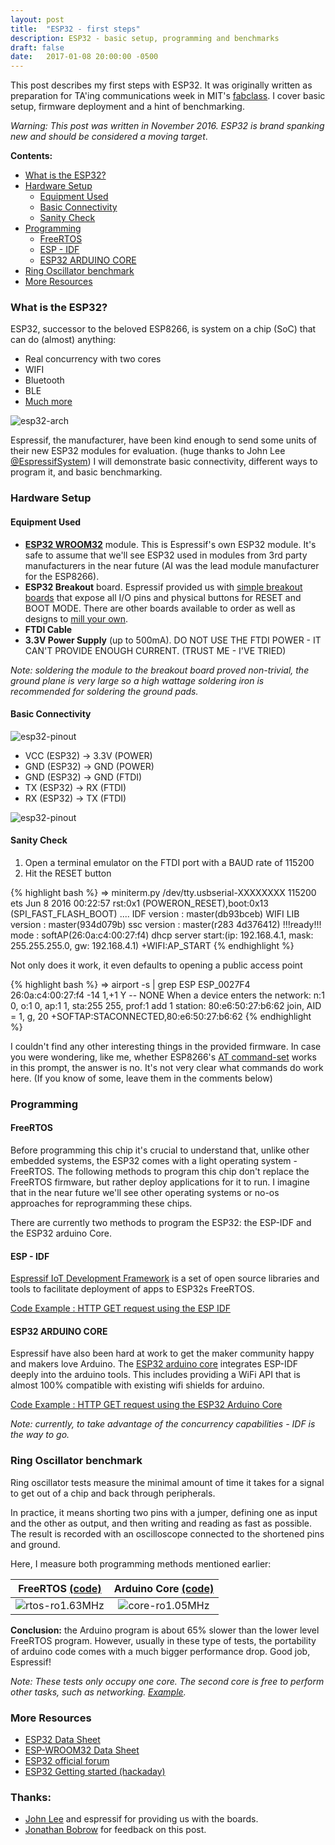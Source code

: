 ```yaml
---
layout: post
title:  "ESP32 - first steps"
description: ESP32 - basic setup, programming and benchmarks
draft: false
date:   2017-01-08 20:00:00 -0500
--- 
```


This post describes my first steps with ESP32. It was originally written as preparation for TA'ing communications week in MIT's [fabclass][fabclass]. I cover basic setup, firmware deployment and a hint of benchmarking.

*Warning: This post was written in November 2016. ESP32 is brand spanking new and should be considered a moving target*.

**Contents:** 

- [What is the ESP32?](#what-is-the-esp32)
- [Hardware Setup](#hardware-setup)
  * [Equipment Used](#equipment-used)
  * [Basic Connectivity](#basic-connectivity)
  * [Sanity Check](#sanity-check)
- [Programming](#programming)
  * [FreeRTOS](#freertos)
  * [ESP - IDF](#esp---idf)
  * [ESP32 ARDUINO CORE](#esp32-arduino-core)
- [Ring Oscillator benchmark](#ring-oscillator-benchmark)
- [More Resources](#more-resources)


### What is the ESP32?

ESP32, successor to the beloved ESP8266, is system on a chip (SoC) that can do (almost) anything:

- Real concurrency with two cores 
- WIFI
- Bluetooth
- BLE
- [Much more][esp32-overview]

![esp32-arch](/assets/esp32/esp32-arch.jpg)

Espressif, the manufacturer, have been kind enough to send some units of their new ESP32 modules for evaluation. (huge thanks to John Lee [@EspressifSystem][espressif-twitter]) I will demonstrate basic connectivity, different ways to program it, and basic benchmarking.

### Hardware Setup

#### Equipment Used

- [**ESP32 WROOM32**][todo] module. This is Espressif's own ESP32 module. It's safe to assume that we'll see ESP32 used in modules from 3rd party manufacturers in the near future (AI was the lead module manufacturer for the ESP8266).
- **ESP32 Breakout** board. Espressif provided us with [simple breakout boards](/assets/esp32/esp32-breakout.png) that expose all I/O pins and physical buttons for RESET and BOOT MODE.
There are other boards available to order as well as designs to [mill your own][esp32-eagle].
- **FTDI Cable**
- **3.3V Power Supply** (up to 500mA). DO NOT USE THE FTDI POWER - IT CAN'T PROVIDE ENOUGH CURRENT. (TRUST ME - I'VE TRIED)

*Note: soldering the module to the breakout board proved non-trivial, the ground plane is very large so a high wattage soldering iron is recommended for soldering the ground pads.*

#### Basic Connectivity

![esp32-pinout](/assets/esp32/esp32-pinout.png)

- VCC (ESP32) -> 3.3V (POWER)
- GND (ESP32) -> GND (POWER)
- GND (ESP32) -> GND (FTDI)
- TX (ESP32) -> RX (FTDI)
- RX (ESP32) -> TX (FTDI)

![esp32-pinout](/assets/esp32/esp32-basic-connectivity.png)

#### Sanity Check

1. Open a terminal emulator on the FTDI port with a BAUD rate of 115200
2. Hit the RESET button

{% highlight bash %}
⇒  miniterm.py /dev/tty.usbserial-XXXXXXXX 115200
ets Jun  8 2016 00:22:57
rst:0x1 (POWERON_RESET),boot:0x13 (SPI_FAST_FLASH_BOOT)
....
IDF version : master(db93bceb)
WIFI LIB version : master(934d079b)
ssc version : master(r283 4d376412)
!!!ready!!!
mode : softAP(26:0a:c4:00:27:f4)
dhcp server start:(ip: 192.168.4.1, mask: 255.255.255.0, gw: 192.168.4.1)
+WIFI:AP_START
{% endhighlight %}

Not only does it work, it even defaults to opening a public access point

{% highlight bash %}
⇒  airport -s | grep ESP
ESP_0027F4 26:0a:c4:00:27:f4 -14  1,+1    Y  -- NONE
When a device enters the network:
n:1 0, o:1 0, ap:1 1, sta:255 255, prof:1
add 1
station: 80:e6:50:27:b6:62 join, AID = 1, g, 20
+SOFTAP:STACONNECTED,80:e6:50:27:b6:62
{% endhighlight %}

I couldn't find any other interesting things in the provided firmware.
In case you were wondering, like me, whether ESP8266's [AT command-set][at-commandset] works in this prompt, the answer is no. It's not very clear what commands do work here. (If you know of some, leave them in the comments below)

### Programming

#### FreeRTOS

Before programming this chip it's crucial to understand that, unlike other embedded systems, the ESP32 comes with a light operating system - FreeRTOS. The following methods to program this chip don't replace the FreeRTOS firmware, but rather deploy applications for it to run. I imagine that in the near future we'll see other operating systems or no-os approaches for reprogramming these chips.

There are currently two methods to program the ESP32: the ESP-IDF and the ESP32 arduino Core.

#### ESP - IDF

[Espressif IoT Development Framework][esp32-idf] is a set of open source libraries and tools to facilitate deployment of apps to ESP32s FreeRTOS.

[Code Example : HTTP GET request using the ESP IDF](https://github.com/tomerweller/esp32-rtos-webclient)

#### ESP32 ARDUINO CORE

Espressif have also been hard at work to get the maker community happy and makers love Arduino. The [ESP32 arduino core][esp32-arduino-core] integrates ESP-IDF deeply into the arduino tools. This includes providing a WiFi API that is almost 100% compatible with existing wifi shields for arduino.

[Code Example : HTTP GET request using the ESP32 Arduino Core](https://github.com/tomerweller/esp32-arduino-webclient)

*Note: currently, to take advantage of the concurrency capabilities - IDF is the way to go.*

### Ring Oscillator benchmark
Ring oscillator tests measure the minimal amount of time it takes for a signal to get out of a chip and back through peripherals. 

In practice, it means shorting two pins with a jumper, defining one as input and the other as output, and then writing and reading as fast as possible. The result is recorded with an oscilloscope connected to the shortened pins and ground.

Here, I measure both programming methods mentioned earlier:

|FreeRTOS [(code)][rtos-ro]|Arduino Core [(code)][core-ro]|
|:---:|:---:|
| ![rtos-ro](/assets/esp32/esp32-ro-freertos.jpg)1.63MHz|![core-ro](/assets/esp32/esp32-ro-core.jpg)1.05MHz |


**Conclusion:** the Arduino program is about 65% slower than the lower level FreeRTOS program. However, usually in these type of tests, the portability of arduino code comes with a much bigger performance drop. Good job, Espressif!

*Note: These tests only occupy one core. The second core is free to perform other tasks, such as networking. [Example](https://github.com/tomerweller/esp32-rtos-webclient/tree/with-ring-oscillator).*

### More Resources
- [ESP32 Data Sheet][esp32-datasheet]
- [ESP-WROOM32 Data Sheet][esp32-wroom32-datasheet]
- [ESP32 official forum][esp32-forums]
- [ESP32 Getting started (hackaday)][esp32-getting-started-hackaday]

### Thanks:
- [John Lee][espressif-twitter] and espressif for providing us with the boards.
- [Jonathan Bobrow][jb] for feedback on this post.


[todo]:http://www.todo.com
[esp32-overview]:https://espressif.com/en/products/hardware/esp32/overview
[fabclass]:http://fab.cba.mit.edu/classes/863.16/
[espressif-twitter]:https://twitter.com/EspressifSystem
[esp32-datasheet]:https://espressif.com/sites/default/files/documentation/esp32_datasheet_en.pdf
[esp32-wroom32-datasheet]:https://espressif.com/sites/default/files/documentation/esp_wroom_32_datasheet_en.pdf
[esp32-forums]:http://www.esp32.com/
[esp32-getting-started-hackaday]:http://hackaday.com/2016/10/04/how-to-get-started-with-the-esp32
[esp32-eagle]:https://github.com/a2retro/ESP32_Miscellany
[at-commandset]:https://www.itead.cc/wiki/ESP8266_Serial_WIFI_Module
[esp32-idf]:https://github.com/espressif/esp-idf
[esp32-arduino-core]:https://github.com/espressif/arduino-esp32
[FreeRTOS]:http://www.freertos.org/
[core-ro]:https://gist.github.com/tomerweller/e50403bb18dcb6932d54e8f11edf0734
[rtos-ro]:https://gist.github.com/tomerweller/7f9f202858cb064c84722c72f6c20aee
[jb]:http://jonathanbobrow.com/